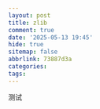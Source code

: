 ```yaml
---
layout: post
title: zlib
comment: true
date: '2025-05-13 19:45'
hide: true
sitemap: false
abbrlink: 73887d3a
categories:
tags:
---
```


测试



